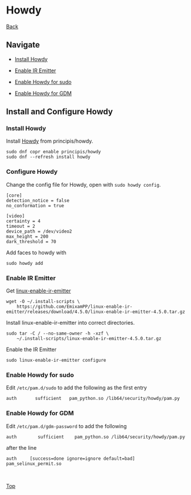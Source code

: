 # **Howdy**

[Back](./README.md)

## **Navigate**

- [Install Howdy](#install-howdy)

- [Enable IR Emitter](#enable-ir-emitter)

- [Enable Howdy for sudo](#enable-howdy-for-sudo)

- [Enable Howdy for GDM](#enable-howdy-for-gdm)

## Install and Configure Howdy

### **Install Howdy**

Install [Howdy](https://github.com/boltgolt/howdy) from principis/howdy.

```(shell)
sudo dnf copr enable principis/howdy
sudo dnf --refresh install howdy
```

### **Configure Howdy**

Change the config file for Howdy, open with ```sudo howdy config```.

```(ini)
[core]
detection_notice = false
no_conformation = true

[video]
certainty = 4
timeout = 2
device_path = /dev/video2
max_height = 200
dark_threshold = 70
```

Add faces to howdy with

```(shell)
sudo howdy add
```

### **Enable IR Emitter**

Get [linux-enable-ir-emitter](https://github.com/EmixamPP/linux-enable-ir-emitter)

```(shell)
wget -O ~/.install-scripts \
    https://github.com/EmixamPP/linux-enable-ir-emitter/releases/download/4.5.0/linux-enable-ir-emitter-4.5.0.tar.gz
```

Install linux-enable-ir-emitter into correct directories.

```(shell)
sudo tar -C / --no-same-owner -h -xzf \
    ~/.install-scripts/linux-enable-ir-emitter-4.5.0.tar.gz
```

Enable the IR Emitter

```(shell)
sudo linux-enable-ir-emitter configure
```

### **Enable Howdy for sudo**

Edit ```/etc/pam.d/sudo``` to add the following as the first entry

```(shell)
auth       sufficient   pam_python.so /lib64/security/howdy/pam.py
```

### **Enable Howdy for GDM**

Edit ```/etc/pam.d/gdm-password``` to add the following

```(shell)
auth        sufficient    pam_python.so /lib64/security/howdy/pam.py
```

after the line

```(shell)
auth     [success=done ignore=ignore default=bad] pam_selinux_permit.so
```

</br>

[Top](#howdy)
